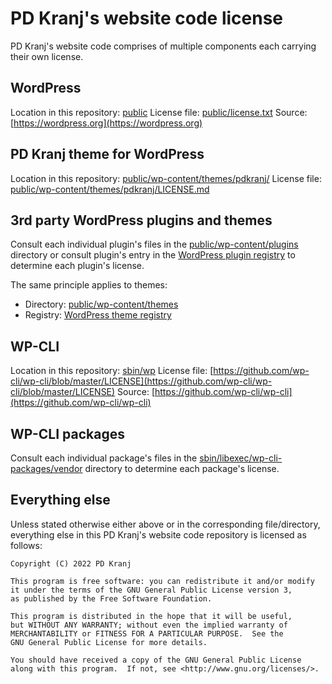 # PD Kranj's website code license

PD Kranj's website code comprises of multiple components each carrying their own license.



## WordPress

Location in this repository: [public](public)
License file: [public/license.txt](public/license.txt)
Source: [https://wordpress.org](https://wordpress.org)



## PD Kranj theme for WordPress

Location in this repository: [public/wp-content/themes/pdkranj/](public/wp-content/themes/pdkranj/)
License file: [public/wp-content/themes/pdkranj/LICENSE.md](public/wp-content/themes/pdkranj/LICENSE.md)



## 3rd party WordPress plugins and themes

Consult each individual plugin's files in the [public/wp-content/plugins](public/wp-content/plugins)
directory or consult plugin's entry in the [WordPress plugin registry](https://wordpress.org/plugins/)
to determine each plugin's license.

The same principle applies to themes:
- Directory: [public/wp-content/themes](public/wp-content/themes)
- Registry: [WordPress theme registry](https://wordpress.org/themes/)



## WP-CLI

Location in this repository: [sbin/wp](sbin/wp)
License file: [https://github.com/wp-cli/wp-cli/blob/master/LICENSE](https://github.com/wp-cli/wp-cli/blob/master/LICENSE)
Source: [https://github.com/wp-cli/wp-cli](https://github.com/wp-cli/wp-cli)



## WP-CLI packages

Consult each individual package's files in the
[sbin/libexec/wp-cli-packages/vendor](sbin/libexec/wp-cli-packages/vendor)
directory to determine each package's license.



## Everything else

Unless stated otherwise either above or in the corresponding file/directory,
everything else in this PD Kranj's website code repository is licensed as follows:

```
Copyright (C) 2022 PD Kranj

This program is free software: you can redistribute it and/or modify
it under the terms of the GNU General Public License version 3,
as published by the Free Software Foundation.

This program is distributed in the hope that it will be useful,
but WITHOUT ANY WARRANTY; without even the implied warranty of
MERCHANTABILITY or FITNESS FOR A PARTICULAR PURPOSE.  See the
GNU General Public License for more details.

You should have received a copy of the GNU General Public License
along with this program.  If not, see <http://www.gnu.org/licenses/>.
```
